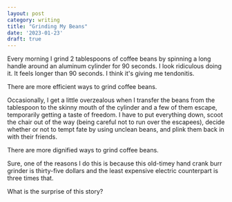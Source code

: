 ```yaml
---
layout: post
category: writing
title: "Grinding My Beans"
date: '2023-01-23'
draft: true
---
```


Every morning I grind 2 tablespoons of coffee beans by spinning a long handle around an aluminum cylinder for 90 seconds. I look ridiculous doing it. It feels longer than 90 seconds. I think it's giving me tendonitis.

There are more efficient ways to grind coffee beans.

Occasionally, I get a little overzealous when I transfer the beans from the tablespoon to the skinny mouth of the cylinder and a few of them escape, temporarily getting a taste of freedom. I have to put everything down, scoot the chair out of the way (being careful not to run over the escapees), decide whether or not to tempt fate by using unclean beans, and plink them back in with their friends.

There are more dignified ways to grind coffee beans.



Sure, one of the reasons I do this is because this old-timey hand crank burr grinder is thirty-five dollars and the least expensive electric counterpart is three times that. 


What is the surprise of this story?
